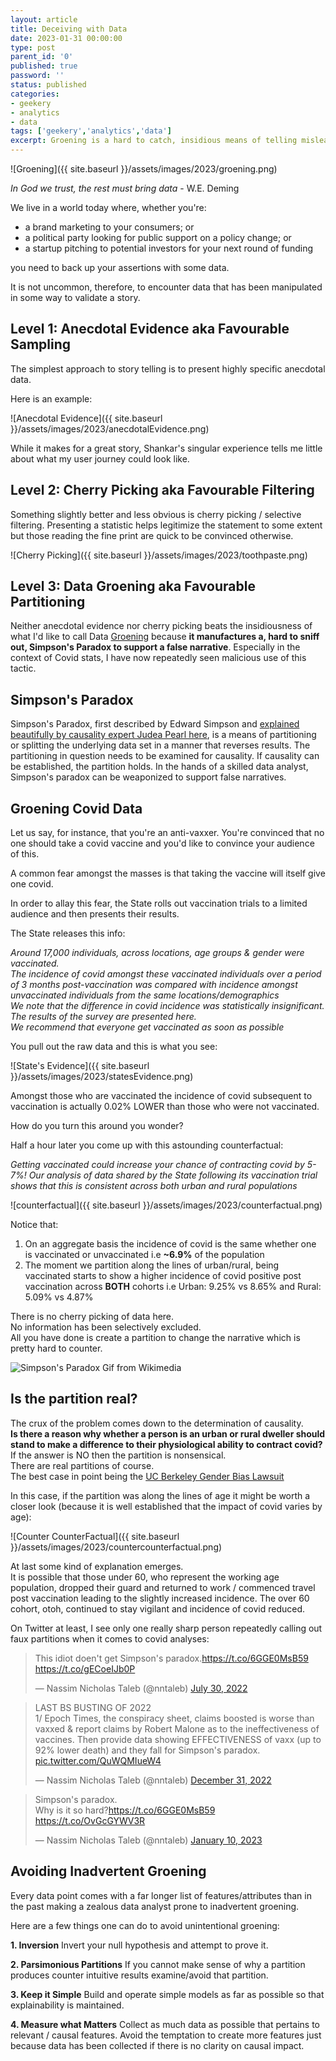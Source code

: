 ```yaml
---
layout: article
title: Deceiving with Data
date: 2023-01-31 00:00:00
type: post
parent_id: '0'
published: true
password: ''
status: published
categories:
- geekery
- analytics
- data
tags: ['geekery','analytics','data']
excerpt: Groening is a hard to catch, insidious means of telling misleading stories with Data
---
```


![Groening]({{ site.baseurl }}/assets/images/2023/groening.png)    


*In God we trust, the rest must bring data* - W.E. Deming    
  


We live in a world today where, whether you're:
- a brand marketing to your consumers; or
- a political party looking for public support on a policy change; or   
- a startup pitching to potential investors for your next round of funding   
 
you need to back up your assertions with some data.  

It is not uncommon, therefore, to encounter data that has been manipulated in some way to validate a story.   

## Level 1: Anecdotal Evidence aka Favourable Sampling

The simplest approach to story telling is to present highly specific anecdotal data.   

Here is an example:

![Anecdotal Evidence]({{ site.baseurl }}/assets/images/2023/anecdotalEvidence.png)

While it makes for a great story, Shankar's singular experience tells me little about what my user journey could look like.   
## Level 2: Cherry Picking aka Favourable Filtering

Something slightly better and less obvious is cherry picking / selective filtering. Presenting a statistic helps legitimize the statement to some extent but those reading the fine print are quick to be convinced otherwise.  

![Cherry Picking]({{ site.baseurl }}/assets/images/2023/toothpaste.png)

## Level 3: Data Groening aka Favourable Partitioning

Neither anecdotal evidence nor cherry picking beats the insidiousness of what I'd like to call Data [Groening](https://en.wikipedia.org/wiki/Matt_Groening) because **it manufactures a, hard to sniff out, Simpson's Paradox to support a false narrative**. Especially in the context of Covid stats, I have now repeatedly seen malicious use of this tactic.   

## Simpson's Paradox

Simpson's Paradox, first described by Edward Simpson and [explained beautifully by causality expert Judea Pearl here](https://ftp.cs.ucla.edu/pub/stat_ser/r414.pdf), is a means of partitioning or splitting the underlying data set in a manner that reverses results. The partitioning in question needs to be examined for causality. If causality can be established, the partition holds. In the hands of a skilled data analyst, Simpson's paradox can be weaponized to support false narratives.  
## Groening Covid Data

Let us say, for instance, that you're an anti-vaxxer. You're convinced that no one should take a covid vaccine and you'd like to convince your audience of this.  

A common fear amongst the masses is that taking the vaccine will itself give one covid.  

In order to allay this fear, the State rolls out vaccination trials to a limited audience and then presents their results.  

The State releases this info:  

*Around 17,000 individuals, across locations, age groups & gender were vaccinated.*   
*The incidence of covid amongst these vaccinated individuals over a period of 3 months post-vaccination was compared with incidence amongst unvaccinated individuals from the same locations/demographics*   
*We note that the difference in covid incidence was statistically insignificant.*   
*The results of the survey are presented here.*   
*We recommend that everyone get vaccinated as soon as possible*   

You pull out the raw data and this is what you see:    

![State's Evidence]({{ site.baseurl }}/assets/images/2023/statesEvidence.png)

Amongst those who are vaccinated the incidence of covid subsequent to vaccination is actually 0.02% LOWER than those who were not vaccinated.  

How do you turn this around you wonder?  

Half a hour later you come up with this astounding counterfactual:

*Getting vaccinated could increase your chance of contracting covid by 5-7%!*
*Our analysis of data shared by the State following its vaccination trial shows that this is consistent across both urban and rural populations*

![counterfactual]({{ site.baseurl }}/assets/images/2023/counterfactual.png)

Notice that:  
1. On an aggregate basis the incidence of covid is the same whether one is vaccinated or unvaccinated i.e **~6.9%** of the population   
2. The moment we partition along the lines of urban/rural, being vaccinated starts to show a higher incidence of covid positive post vaccination across **BOTH** cohorts i.e Urban: 9.25% vs 8.65% and Rural: 5.09% vs 4.87%   

There is no cherry picking of data here.   
No information has been selectively excluded.  
All you have done is create a partition to change the narrative which is pretty hard to counter.    

![Simpson's Paradox Gif from Wikimedia](https://upload.wikimedia.org/wikipedia/commons/f/fb/Simpsons_paradox_-_animation.gif)

## Is the partition real?
The crux of the problem comes down to the determination of causality.  
**Is there a reason why whether a person is an urban or rural dweller should stand to make a difference to their physiological ability to contract covid?**   
If the answer is NO then the partition is nonsensical.   
There are real partitions of course.   
The best case in point being the [UC Berkeley Gender Bias Lawsuit](https://setosa.io/simpsons/)   

In this case, if the partition was along the lines of age it might be worth a closer look (because it is well established that the impact of covid varies by age):  

![Counter CounterFactual]({{ site.baseurl }}/assets/images/2023/countercounterfactual.png)

At last some kind of explanation emerges.  
It is possible that those under 60, who represent the working age population, dropped their guard and returned to work / commenced travel post vaccination leading to the slightly increased incidence. The over 60 cohort, otoh, continued to stay vigilant and incidence of covid reduced.  

On Twitter at least, I see only one really sharp person repeatedly calling out faux partitions when it comes to covid analyses:  

<blockquote class="twitter-tweet"><p lang="en" dir="ltr">This idiot doen&#39;t get Simpson&#39;s paradox.<a href="https://t.co/6GGE0MsB59">https://t.co/6GGE0MsB59</a> <a href="https://t.co/gECoeIJb0P">https://t.co/gECoeIJb0P</a></p>&mdash; Nassim Nicholas Taleb (@nntaleb) <a href="https://twitter.com/nntaleb/status/1553326397388619776?ref_src=twsrc%5Etfw">July 30, 2022</a></blockquote> <script async src="https://platform.twitter.com/widgets.js" charset="utf-8"></script>

<blockquote class="twitter-tweet"><p lang="en" dir="ltr">LAST BS BUSTING OF 2022<br>1/ Epoch Times, the conspiracy sheet, claims boosted is worse than vaxxed &amp; report claims by Robert Malone as to the ineffectiveness of vaccines. Then provide data showing EFFECTIVENESS of vaxx (up to 92% lower death) and they fall for Simpson&#39;s paradox. <a href="https://t.co/QuWQMIueW4">pic.twitter.com/QuWQMIueW4</a></p>&mdash; Nassim Nicholas Taleb (@nntaleb) <a href="https://twitter.com/nntaleb/status/1609320690636800007?ref_src=twsrc%5Etfw">December 31, 2022</a></blockquote> <script async src="https://platform.twitter.com/widgets.js" charset="utf-8"></script>

<blockquote class="twitter-tweet"><p lang="en" dir="ltr">Simpson&#39;s paradox.<br>Why is it so hard?<a href="https://t.co/6GGE0MsB59">https://t.co/6GGE0MsB59</a> <a href="https://t.co/OvGcGYWV3R">https://t.co/OvGcGYWV3R</a></p>&mdash; Nassim Nicholas Taleb (@nntaleb) <a href="https://twitter.com/nntaleb/status/1612947159787118593?ref_src=twsrc%5Etfw">January 10, 2023</a></blockquote> <script async src="https://platform.twitter.com/widgets.js" charset="utf-8"></script>

## Avoiding Inadvertent Groening

Every data point comes with a far longer list of features/attributes than in the past making a zealous data analyst prone to inadvertent groening.   

Here are a few things one can do to avoid unintentional groening:  

**1. Inversion**
Invert your null hypothesis and attempt to prove it.  

**2. Parsimonious Partitions**
If you cannot make sense of why a partition produces counter intuitive results examine/avoid that partition.  

**3. Keep it Simple**
Build and operate simple models as far as possible so that explainability is maintained.  

**4. Measure what Matters**
Collect as much data as possible that pertains to relevant / causal features. Avoid the temptation to create more features just because data has been collected if there is no clarity on causal impact.   